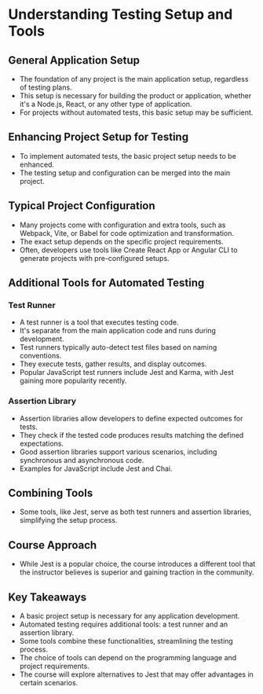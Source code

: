 # Understanding Testing Setup and Tools

## General Application Setup

- The foundation of any project is the main application setup, regardless of testing plans.
- This setup is necessary for building the product or application, whether it's a Node.js, React, or any other type of application.
- For projects without automated tests, this basic setup may be sufficient.

## Enhancing Project Setup for Testing

- To implement automated tests, the basic project setup needs to be enhanced.
- The testing setup and configuration can be merged into the main project.

## Typical Project Configuration

- Many projects come with configuration and extra tools, such as Webpack, Vite, or Babel for code optimization and transformation.
- The exact setup depends on the specific project requirements.
- Often, developers use tools like Create React App or Angular CLI to generate projects with pre-configured setups.

## Additional Tools for Automated Testing

### Test Runner

- A test runner is a tool that executes testing code.
- It's separate from the main application code and runs during development.
- Test runners typically auto-detect test files based on naming conventions.
- They execute tests, gather results, and display outcomes.
- Popular JavaScript test runners include Jest and Karma, with Jest gaining more popularity recently.

### Assertion Library

- Assertion libraries allow developers to define expected outcomes for tests.
- They check if the tested code produces results matching the defined expectations.
- Good assertion libraries support various scenarios, including synchronous and asynchronous code.
- Examples for JavaScript include Jest and Chai.

## Combining Tools

- Some tools, like Jest, serve as both test runners and assertion libraries, simplifying the setup process.

## Course Approach

- While Jest is a popular choice, the course introduces a different tool that the instructor believes is superior and gaining traction in the community.

## Key Takeaways

- A basic project setup is necessary for any application development.
- Automated testing requires additional tools: a test runner and an assertion library.
- Some tools combine these functionalities, streamlining the testing process.
- The choice of tools can depend on the programming language and project requirements.
- The course will explore alternatives to Jest that may offer advantages in certain scenarios.